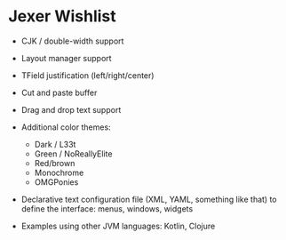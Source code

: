 Jexer Wishlist
==============

* CJK / double-width support

* Layout manager support

* TField justification (left/right/center)

* Cut and paste buffer

* Drag and drop text support

* Additional color themes:
  * Dark / L33t
  * Green / NoReallyElite
  * Red/brown
  * Monochrome
  * OMGPonies

* Declarative text configuration file (XML, YAML, something like that)
  to define the interface: menus, windows, widgets

* Examples using other JVM languages: Kotlin, Clojure
